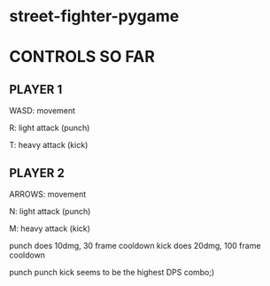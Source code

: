 # street-fighter-pygame

# CONTROLS SO FAR

## PLAYER 1

WASD: movement

R: light attack (punch)

T: heavy attack (kick)

## PLAYER 2

ARROWS: movement

N: light attack (punch)

M: heavy attack (kick)

punch does 10dmg, 30 frame cooldown
kick does 20dmg, 100 frame cooldown

punch punch kick seems to be the highest DPS combo;)